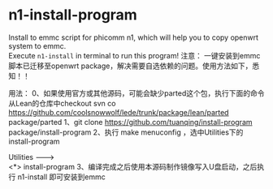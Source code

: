 # n1-install-program
Install to emmc script for phicomm n1, which will help you to copy openwrt system to emmc.  
Execute `n1-install` in terminal to run this program!
注意：
一键安装到emmc脚本已迁移至openwrt package，解决需要自选依赖的问题。使用方法如下，悉知！！

用法：
0、如果使用官方或其他源码，可能会缺少parted这个包，执行下面的命令从Lean的仓库中checkout
      svn co https://github.com/coolsnowwolf/lede/trunk/package/lean/parted package/parted
1、git clone https://github.com/tuanqing/install-program package/install-program
2、执行 make menuconfig ，选中Utilities下的install-program

Utilities  --->  
   <*> install-program
3、编译完成之后使用本源码制作镜像写入U盘启动，之后执行 n1-install 即可安装到emmc
